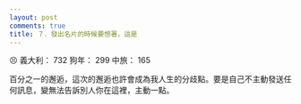 ```yaml
---
layout: post
comments: true
title: ７．發出名片的時候要想著，這是
---
```


:persevere: 義大利： 732 狗年： 299 中旅： 165


百分之一的邂逅，這次的邂逅也許會成為我人生的分歧點。要是自己不主動發送任何訊息，變無法告訴別人你在這裡，主動一點。
